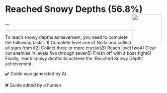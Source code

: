 # Reached Snowy Depths (56.8%) <img style="float: right;" src="https://cdn.cloudflare.steamstatic.com/steamcommunity/public/images/apps/881100/84d2845edbfe01a27b855f235023d7ea5f3e770a.jpg" width="96" height="96">

__

---

To reach snowy depths achievement, you need to complete the following tasks. 1) Complete level one of Noita and collect all stars from it2) Collect three or more crystals3) Reach level two4) Clear out enemies in levels five through seven5) Finish off with a boss fight6) Finally, reach snowy depths to achieve the 'Reached Snowy Depth' achievement.


:heavy_check_mark: Guide was generated by AI

:x: Guide edited by a human